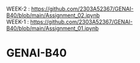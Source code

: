 WEEK-2  :  https://github.com/2303A52367/GENAI-B40/blob/main/Assignment_02.ipynb                                        
WEEK-1  :  https://github.com/2303A52367/GENAI-B40/blob/main/Assignment_01.ipynb                                     
# GENAI-B40
